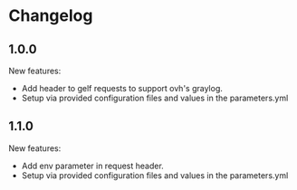 # Changelog

## 1.0.0

New features:
  * Add header to gelf requests to support ovh's graylog.
  * Setup via provided configuration files and values in the parameters.yml

## 1.1.0

New features:
  * Add env parameter in request header.
  * Setup via provided configuration files and values in the parameters.yml
